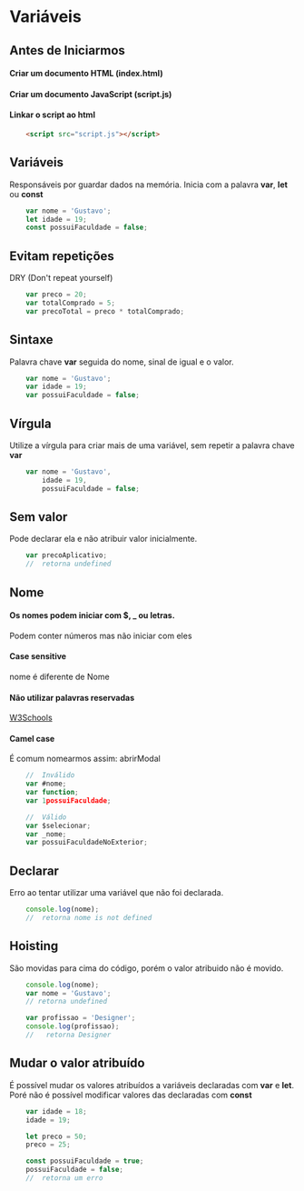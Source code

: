 # Variáveis

## Antes de Iniciarmos

#### Criar um documento HTML (index.html)

#### Criar um documento JavaScript (script.js)

#### Linkar o script ao html
```html
    <script src="script.js"></script>
```

## Variáveis

Responsáveis por guardar dados na memória.
Inicia com a palavra **var**, **let** ou **const**

```js
    var nome = 'Gustavo';
    let idade = 19;
    const possuiFaculdade = false;
```

## Evitam repetições

DRY (Don't repeat yourself)

```js
    var preco = 20;
    var totalComprado = 5;
    var precoTotal = preco * totalComprado;
```

## Sintaxe

Palavra chave **var** seguida do nome, sinal de igual e o valor.

```js
    var nome = 'Gustavo';
    var idade = 19;
    var possuiFaculdade = false;
```

## Vírgula

Utilize a vírgula para criar mais de uma variável, sem repetir a
palavra chave **var**

```js
    var nome = 'Gustavo',
        idade = 19,
        possuiFaculdade = false;
```

## Sem valor

Pode declarar ela e não atribuir valor inicialmente.

```js
    var precoAplicativo;
    //  retorna undefined
```

## Nome

#### Os nomes podem iniciar com $, _ ou letras.
Podem conter números mas não iniciar com eles

#### Case sensitive
nome é diferente de Nome

#### Não utilizar palavras reservadas
[W3Schools](https://www.w3schools.com/js/js_reserved.asp)

#### Camel case
É comum nomearmos assim: abrirModal

```js
    //  Inválido
    var #nome;
    var function;
    var 1possuiFaculdade;

    //  Válido
    var $selecionar;
    var _nome;
    var possuiFaculdadeNoExterior;
```

## Declarar

Erro ao tentar utilizar uma variável que não foi declarada.

```js
    console.log(nome);
    //  retorna nome is not defined
```

## Hoisting

São movidas para cima do código, porém o valor atribuido não é
movido.

```js
    console.log(nome);
    var nome = 'Gustavo';
    // retorna undefined

    var profissao = 'Designer';
    console.log(profissao);
    //   retorna Designer
```

## Mudar o valor atribuído

É possível mudar os valores atribuídos a variáveis declaradas com
**var** e **let**. Poré não é possível modificar valores das
declaradas com **const**

```js
    var idade = 18;
    idade = 19;

    let preco = 50;
    preco = 25;

    const possuiFaculdade = true;
    possuiFaculdade = false;
    //  retorna um erro
```